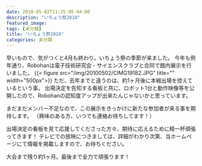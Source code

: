 ```yaml
---
date: 2010-05-02T11:25:05-04:00
description: "いちょう祭2010"
featured_image: 
tags: [未分類]
title: "いちょう祭2010"
categories: 未分類
---
```


早いもので、気がつくと4月も終わり。いちょう祭の季節が来ました。
今年も例年通り、Robohanは電子技術研究会・サイエンスクラブと合同で館内展示を行いました。
{{< figure src="/img/20100502/CIMG19182.JPG" title="" width="500px">}}
ただ、去年までと違うのは、約1ヶ月後に本戦出場を控えているという事。
出場決定を告知する看板と共に、ロボット1台と動作映像等を公開したので、Robohanの認知度アップが出来たんじゃないかと思っています。

まだまだメンバー不足なので、この展示をきっかけに新たな参加者が来る事を期待します。
（興味のある方、いつでも連絡お待ちしてます！）

出場決定の看板を見て応援してくださった方々、期待に応えるために精一杯頑張ってきます！
テレビでの放映につきましては、詳細がわかり次第、当ホームページにて情報を掲載しますので、お待ちください。

大会まで残り約1ヶ月。最後まで全力で頑張ります！
